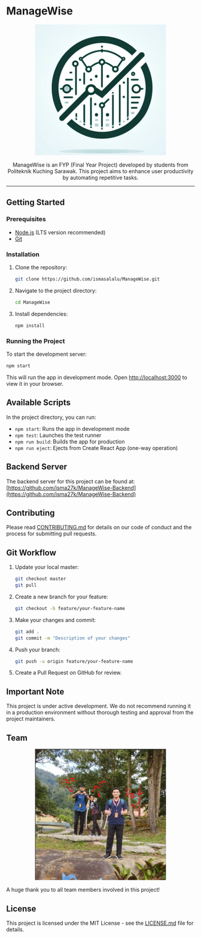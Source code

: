 # ManageWise

<p align="center">
  <img src="git-image/ManageWise.jpg" width="350" alt="ManageWise Logo" />
</p>

<p align="center">
  ManageWise is an FYP (Final Year Project) developed by students from Politeknik Kuching Sarawak. This project aims to enhance user productivity by automating repetitive tasks.
</p>

---

## Getting Started

### Prerequisites

- [Node.js](https://nodejs.org/) (LTS version recommended)
- [Git](https://git-scm.com/)

### Installation

1. Clone the repository:
   ```sh
   git clone https://github.com/ismasalalu/ManageWise.git
   ```

2. Navigate to the project directory:
   ```sh
   cd ManageWise
   ```

3. Install dependencies:
   ```sh
   npm install
   ```

### Running the Project

To start the development server:
```sh
npm start
```

This will run the app in development mode. Open [http://localhost:3000](http://localhost:3000) to view it in your browser.

## Available Scripts

In the project directory, you can run:

- `npm start`: Runs the app in development mode
- `npm test`: Launches the test runner
- `npm run build`: Builds the app for production
- `npm run eject`: Ejects from Create React App (one-way operation)

## Backend Server

The backend server for this project can be found at:
[https://github.com/isma27k/ManageWise-Backend](https://github.com/isma27k/ManageWise-Backend)

## Contributing

Please read [CONTRIBUTING.md](CONTRIBUTING.md) for details on our code of conduct and the process for submitting pull requests.

## Git Workflow

1. Update your local master:
   ```sh
   git checkout master
   git pull
   ```

2. Create a new branch for your feature:
   ```sh
   git checkout -b feature/your-feature-name
   ```

3. Make your changes and commit:
   ```sh
   git add .
   git commit -m "Description of your changes"
   ```

4. Push your branch:
   ```sh
   git push -u origin feature/your-feature-name
   ```

5. Create a Pull Request on GitHub for review.

## Important Note

This project is under active development. We do not recommend running it in a production environment without thorough testing and approval from the project maintainers.

## Team

<p align="center">
  <img src="git-image/gp.png" width="350" alt="Team Photo" />
</p>

A huge thank you to all team members involved in this project!

## License

This project is licensed under the MIT License - see the [LICENSE.md](LICENSE.md) file for details.
